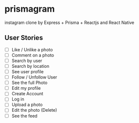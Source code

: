 # prismagram
instagram clone by Express + Prisma + Reactjs and React Native

## User Stories
- [ ] Like / Unlike a photo
- [ ] Comment on a photo
- [ ] Search by user
- [ ] Search by location
- [ ] See user profile
- [ ] Follow / Unfollow User
- [ ] See the full Photo
- [ ] Edit my profile
- [ ] Create Account
- [ ] Log in
- [ ] Upload a photo
- [ ] Edit the photo (Delete)
- [ ] See the feed